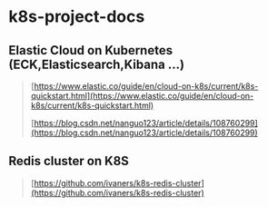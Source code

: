 # k8s-project-docs

## Elastic Cloud on Kubernetes (ECK,Elasticsearch,Kibana ...) 
> [https://www.elastic.co/guide/en/cloud-on-k8s/current/k8s-quickstart.html](https://www.elastic.co/guide/en/cloud-on-k8s/current/k8s-quickstart.html)
> 
> [https://blog.csdn.net/nanguo123/article/details/108760299](https://blog.csdn.net/nanguo123/article/details/108760299)

## Redis cluster on K8S
> [https://github.com/ivaners/k8s-redis-cluster](https://github.com/ivaners/k8s-redis-cluster)
